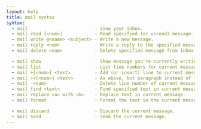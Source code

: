 ```yaml
---
layout: help
title: mail syntax
syntax:
  - mail                         - View your inbox.
  - mail read [<num>]            - Read specified (or unread) message. 
  - mail write @<name> <subject> - Write a new message.
  - mail reply <num>             - Write a reply to the specified message.
  - mail delete <num>            - Delete specified message from inbox.

  - mail show                    - Show message you're currently writing.
  - mail list                    - List line numbers for current message.
  - mail +[<num>] <text>         - Add (or insert) line to current message.
  - mail ++[<num>] <text>        - As above, but paragraph instead of line.
  - mail -<num>                  - Delete line number of current message.
  - mail find <text>             - Find specified text in current message.
  - mail replace <a> with <b>    - Replace text in current message.
  - mail format                  - Format the text in the current message.

  - mail discard                 - Discard the current message.
  - mail send                    - Send the current message.
---
```


